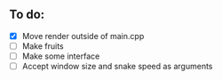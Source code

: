 ## To do:
- [x] Move render outside of main.cpp
- [ ] Make fruits
- [ ] Make some interface
- [ ] Accept window size and snake speed as arguments
